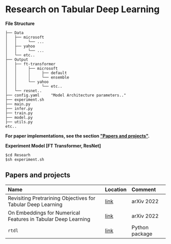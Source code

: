 # Research on Tabular Deep Learning

**File Structure**
```
├── Data
│   ├── microsoft
│   │     └── ...
│   ├── yahoo
│   │     └── ...
│   └── etc..
├── Output
│   ├── ft-transformer
│   │     ├── microsoft
│   │     │     ├── default
│   │     │     └── ensemble
│   │     └── yahoo
│   │           └── etc..
│   └── resnet..
├── config.yaml     "Model Architecture parameters.."
├── experiment.sh
├── main.py
├── infer.py
├── train.py
├── model.py
├── utils.py
etc..
``` 


**For paper implementations, see the section ["Papers and projects"](#papers-and-projects).**

**Experiment Model [FT Transformer, ResNet]**

```
$cd Researh
$sh experiment.sh 
```

## Papers and projects

| Name                                                          | Location                                                        | Comment        |
| :------------------------------------------------------------ | :-------------------------------------------------------------- | :------------- |
| Revisiting Pretrarining Objectives for Tabular Deep Learning  | [link](https://github.com/puhsu/tabular-dl-pretrain-objectives) | arXiv 2022     |
| On Embeddings for Numerical Features in Tabular Deep Learning | [link](https://github.com/Yura52/tabular-dl-num-embeddings)     | arXiv 2022     |
| `rtdl`                                                        | [link](https://github.com/Yura52/rtdl)                          | Python package |
